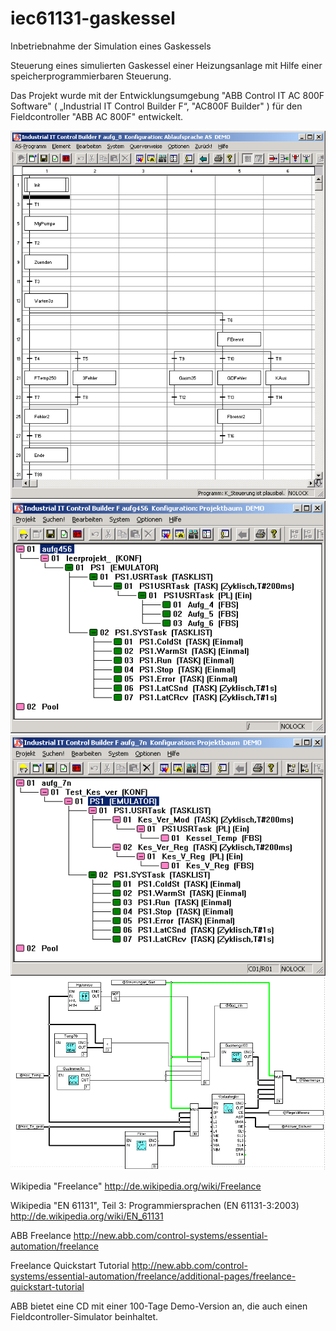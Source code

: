 # iec61131-gaskessel
Inbetriebnahme der Simulation eines Gaskessels

Steuerung eines simulierten Gaskessel einer Heizungsanlage mit Hilfe einer speicherprogrammierbaren Steuerung. 

Das Projekt wurde mit der Entwicklungsumgebung  "ABB Control IT  AC 800F Software" ( „Industrial IT Control Builder F“, "AC800F Builder" ) für den Fieldcontroller "ABB AC 800F" entwickelt. 

![Ablaufsteuerung 'K_Steuerung'](/doc/images/k_steuerung.png "Ablaufsteuerung 'K_Steuerung'") 
![Gesamtprojekt Gaskessel, Aufgabe 4,5,6](/doc/images/gesamtprojekt_aufg456.png "Gesamtprojekt Gaskessel, Aufgabe 4,5,6") ![Gesamtprojekt Gaskessel, Aufgabe 7](/doc/images/gesamtprojekt_aufg7.png "Gesamtprojekt Gaskessel, Aufgabe 7") ![Gesamtprojekt Gaskessel, Aufgabe 8](/doc/images/gesamtprojekt_aufg8n.png "Gesamtprojekt Gaskessel, Aufgabe 8")  

Wikipedia "Freelance"
http://de.wikipedia.org/wiki/Freelance

Wikipedia "EN 61131", Teil 3: Programmiersprachen (EN 61131-3:2003)
http://de.wikipedia.org/wiki/EN_61131

ABB Freelance
http://new.abb.com/control-systems/essential-automation/freelance

Freelance Quickstart Tutorial
http://new.abb.com/control-systems/essential-automation/freelance/additional-pages/freelance-quickstart-tutorial

ABB bietet eine CD mit einer 100-Tage Demo-Version an, die auch einen Fieldcontroller-Simulator beinhaltet.
